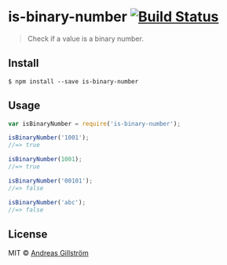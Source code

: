 # is-binary-number [![Build Status](https://travis-ci.org/gillstrom/is-binary-number.svg?branch=master)](https://travis-ci.org/gillstrom/is-binary-number)

> Check if a value is a binary number.


## Install

```
$ npm install --save is-binary-number
```


## Usage

```js
var isBinaryNumber = require('is-binary-number');

isBinaryNumber('1001');
//=> true

isBinaryNumber(1001);
//=> true

isBinaryNumber('00101');
//=> false

isBinaryNumber('abc');
//=> false
```


## License

MIT © [Andreas Gillström](http://github.com/gillstrom)
